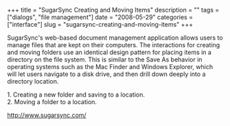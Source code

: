 +++
title = "SugarSync Creating and Moving Items"
description = ""
tags = ["dialogs", "file management"]
date = "2008-05-29"
categories = ["interface"]
slug = "sugarsync-creating-and-moving-items"
+++


<p>SugarSync's web-based document management application allows users to manage files that are kept on their computers. The interactions for creating and moving folders use an identical design pattern for placing items in  a directory on the file system. This is similar to the Save As behavior in operating systems such as the Mac Finder and Windows Explorer, which will let users navigate to a disk drive, and then drill down deeply into a directory location.</p>
<div id="screens-full" class="clear"><div class="caption">1. Creating a new folder and saving to a location.</div><div class="fullimg clear"><a href="//konigi.com/media/interface/sugarsync-create-folder-1.png" class="group" rel="group" title="1. Creating a new folder and saving to a location."><img src="//konigi.com/media/interface/sugarsync-create-folder-1.png" alt="" class="img-responsive"></a></div></div><div id="screens-full" class="clear"><div class="caption">2. Moving a folder to a location.</div><div class="fullimg clear"><a href="//konigi.com/media/interface/sugarsync-create-folder-2.png" class="group" rel="group" title="2. Moving a folder to a location."><img src="//konigi.com/media/interface/sugarsync-create-folder-2.png" alt="" class="img-responsive"></a></div></div>        
<p><a href="http://www.sugarsync.com/">http://www.sugarsync.com/</a></p>

